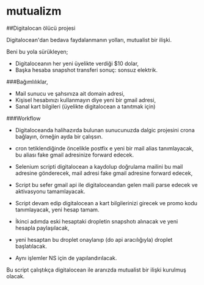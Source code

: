 # mutualizm
##Digitalocan ölücü projesi

Digitalocean'dan bedava faydalanmanın yolları, mutualist bir ilişki.

Beni bu yola sürükleyen;
- Digitaloceanın her yeni üyelikte verdiği $10 dolar,
- Başka hesaba snapshot transferi
 sonuç: sonsuz elektrik.
 
###Bağımlılıklar,
- Mail sunucu ve şahsınıza ait domain adresi,
- Kişisel hesabınızı kullanmayın diye yeni bir gmail adresi,
- Sanal kart bilgileri (üyelikte digitalocean a tanıtmak için)

###Workflow
- Digitaloceanda halihazırda bulunan sunucunuzda dalgic projesini crona bağlayın, örneğin ayda bir çalışsın.
- cron tetiklendiğinde öncelikle postfix e yeni bir mail alias tanımlayacak, bu aliası fake gmail adresinize forward edecek.
- Selenium scripti digitalocean a kaydolup doğrulama mailini bu mail adresine gönderecek, mail adresi fake gmail adresine forward edecek,
- Script bu sefer gmail api ile digitaloceandan gelen maili parse edecek ve aktivasyonu tamamlayacak.
- Script devam edip digitalocean a kart bilgilerinizi girecek ve promo kodu tanımlayacak, yeni hesap tamam.

- İkinci adımda eski hesaptaki dropletin snapshotı alınacak ve yeni hesapla paylaşılacak,
- yeni hesaptan bu droplet onaylanıp (do api aracılığıyla) droplet başlatılacak.
- Aynı işlemler NS için de yapılandırılacak.

Bu script çalıştıkça digitalocean ile aranızda mutualist bir ilişki kurulmuş olacak.
